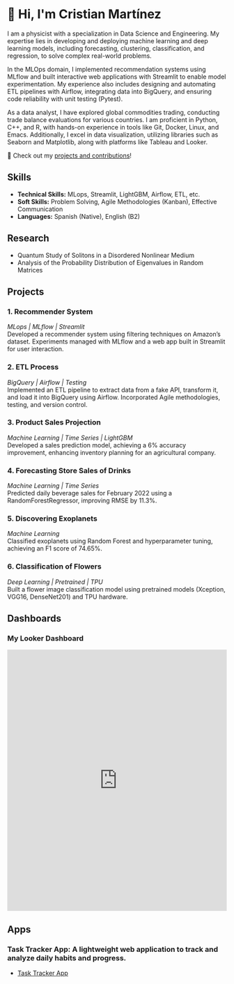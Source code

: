
# 👋 Hi, I'm Cristian Martínez  

I am a physicist with a specialization in Data Science and Engineering. My expertise lies in developing and deploying machine learning and deep learning models, including forecasting, clustering, classification, and regression, to solve complex real-world problems.  

In the MLOps domain, I implemented recommendation systems using MLflow and built interactive web applications with Streamlit to enable model experimentation. My experience also includes designing and automating ETL pipelines with Airflow, integrating data into BigQuery, and ensuring code reliability with unit testing (Pytest).  

As a data analyst, I have explored global commodities trading, conducting trade balance evaluations for various countries. I am proficient in Python, C++, and R, with hands-on experience in tools like Git, Docker, Linux, and Emacs. Additionally, I excel in data visualization, utilizing libraries such as Seaborn and Matplotlib, along with platforms like Tableau and Looker.  

🚀 Check out my [projects and contributions](https://github.com/cristianBMJ)!  

## Skills  
- **Technical Skills:** MLops, Streamlit, LightGBM, Airflow, ETL, etc.  
- **Soft Skills:** Problem Solving, Agile Methodologies (Kanban), Effective Communication  
- **Languages:** Spanish (Native), English (B2)  

## Research  
- Quantum Study of Solitons in a Disordered Nonlinear Medium  
- Analysis of the Probability Distribution of Eigenvalues in Random Matrices  

## Projects  

### 1. **Recommender System**  
*MLops | MLflow | Streamlit*  
Developed a recommender system using filtering techniques on Amazon’s dataset. Experiments managed with MLflow and a web app built in Streamlit for user interaction.  

### 2. **ETL Process**  
*BigQuery | Airflow | Testing*  
Implemented an ETL pipeline to extract data from a fake API, transform it, and load it into BigQuery using Airflow. Incorporated Agile methodologies, testing, and version control.  

### 3. **Product Sales Projection**  
*Machine Learning | Time Series | LightGBM*  
Developed a sales prediction model, achieving a 6% accuracy improvement, enhancing inventory planning for an agricultural company.  

### 4. **Forecasting Store Sales of Drinks**  
*Machine Learning | Time Series*  
Predicted daily beverage sales for February 2022 using a RandomForestRegressor, improving RMSE by 11.3%.  

### 5. **Discovering Exoplanets**  
*Machine Learning*  
Classified exoplanets using Random Forest and hyperparameter tuning, achieving an F1 score of 74.65%.  

### 6. **Classification of Flowers**  
*Deep Learning | Pretrained | TPU*  
Built a flower image classification model using pretrained models (Xception, VGG16, DenseNet201) and TPU hardware.  

## Dashboards  

### My Looker Dashboard  
<iframe width="100%" height="600" src="https://lookerstudio.google.com/embed/u/0/reporting/337678f8-8ace-4915-b44e-515ef1c6f544/page/Ja7VE" frameborder="0" style="border:0" allowfullscreen></iframe>  

## Apps  

### Task Tracker App: A lightweight web application to track and analyze daily habits and progress.



- [Task Tracker App](https://task-tracker-app.streamlit.app/)  


